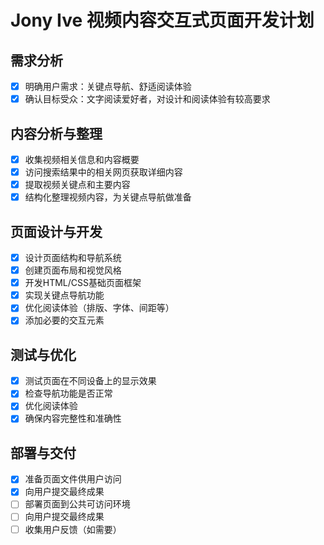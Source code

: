 # Jony Ive 视频内容交互式页面开发计划

## 需求分析
- [x] 明确用户需求：关键点导航、舒适阅读体验
- [x] 确认目标受众：文字阅读爱好者，对设计和阅读体验有较高要求

## 内容分析与整理
- [x] 收集视频相关信息和内容概要
- [x] 访问搜索结果中的相关网页获取详细内容
- [x] 提取视频关键点和主要内容
- [x] 结构化整理视频内容，为关键点导航做准备

## 页面设计与开发
- [x] 设计页面结构和导航系统
- [x] 创建页面布局和视觉风格
- [x] 开发HTML/CSS基础页面框架
- [x] 实现关键点导航功能
- [x] 优化阅读体验（排版、字体、间距等）
- [x] 添加必要的交互元素

## 测试与优化
- [x] 测试页面在不同设备上的显示效果
- [x] 检查导航功能是否正常
- [x] 优化阅读体验
- [x] 确保内容完整性和准确性

## 部署与交付
- [x] 准备页面文件供用户访问
- [x] 向用户提交最终成果
- [ ] 部署页面到公共可访问环境
- [ ] 向用户提交最终成果
- [ ] 收集用户反馈（如需要）

